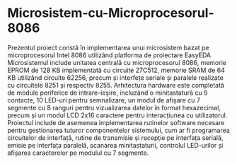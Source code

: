 # Microsistem-cu-Microprocesorul-8086
Prezentul proiect constă în implementarea unui microsistem bazat pe microprocesorul Intel 8086 utilizând platforma de proiectare EasyEDA
Microsistemul include unitatea centrală cu microprocesorul 8086, memorie EPROM de 128 KB implementată cu circuite 27C512, memorie SRAM de 64 KB utilizând circuite 62256, precum și interfețe seriale și paralele realizate cu circuitele 8251 și respectiv 8255.
Arhitectura hardware este completată de module periferice de intrare-ieșire, incluzând o minitastatură cu 9 contacte, 10 LED-uri pentru semnalizare, un modul de afișare cu 7 segmente cu 8 ranguri pentru vizualizarea datelor în format hexazecimal, precum și un modul LCD 2x16 caractere pentru interacțiunea cu utilizatorul.
Proiectul include de asemenea implementarea rutinelor software necesare pentru gestionarea tuturor componentelor sistemului, cum ar fi programarea circuitelor de interfață, rutine de transmisie și recepție pe interfața serială, emisie pe interfața paralelă, scanarea minitastaturii, controlul LED-urilor și afișarea caracterelor pe modulul cu 7 segmente.
